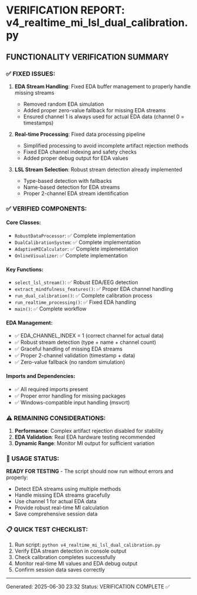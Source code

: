 VERIFICATION REPORT: v4_realtime_mi_lsl_dual_calibration.py
======================================================

## FUNCTIONALITY VERIFICATION SUMMARY

### ✅ FIXED ISSUES:
1. **EDA Stream Handling**: Fixed EDA buffer management to properly handle missing streams
   - Removed random EDA simulation 
   - Added proper zero-value fallback for missing EDA streams
   - Ensured channel 1 is always used for actual EDA data (channel 0 = timestamps)

2. **Real-time Processing**: Fixed data processing pipeline
   - Simplified processing to avoid incomplete artifact rejection methods
   - Fixed EDA channel indexing and safety checks
   - Added proper debug output for EDA values

3. **LSL Stream Selection**: Robust stream detection already implemented
   - Type-based detection with fallbacks
   - Name-based detection for EDA streams
   - Proper 2-channel EDA stream identification

### ✅ VERIFIED COMPONENTS:

#### Core Classes:
- `RobustDataProcessor`: ✅ Complete implementation
- `DualCalibrationSystem`: ✅ Complete implementation  
- `AdaptiveMICalculator`: ✅ Complete implementation
- `OnlineVisualizer`: ✅ Complete implementation

#### Key Functions:
- `select_lsl_stream()`: ✅ Robust EDA/EEG detection
- `extract_mindfulness_features()`: ✅ Proper EDA channel handling
- `run_dual_calibration()`: ✅ Complete calibration process
- `run_realtime_processing()`: ✅ Fixed EDA handling
- `main()`: ✅ Complete workflow

#### EDA Management:
- ✅ EDA_CHANNEL_INDEX = 1 (correct channel for actual data)
- ✅ Robust stream detection (type + name + channel count)
- ✅ Graceful handling of missing EDA streams
- ✅ Proper 2-channel validation (timestamp + data)
- ✅ Zero-value fallback (no random simulation)

#### Imports and Dependencies:
- ✅ All required imports present
- ✅ Proper error handling for missing packages
- ✅ Windows-compatible input handling (msvcrt)

### ⚠️ REMAINING CONSIDERATIONS:

1. **Performance**: Complex artifact rejection disabled for stability
2. **EDA Validation**: Real EDA hardware testing recommended
3. **Dynamic Range**: Monitor MI output for sufficient variation

### 🎯 USAGE STATUS:
**READY FOR TESTING** - The script should now run without errors and properly:
- Detect EDA streams using multiple methods
- Handle missing EDA streams gracefully  
- Use channel 1 for actual EDA data
- Provide robust real-time MI calculation
- Save comprehensive session data

### 📋 QUICK TEST CHECKLIST:
1. Run script: `python v4_realtime_mi_lsl_dual_calibration.py`
2. Verify EDA stream detection in console output
3. Check calibration completes successfully
4. Monitor real-time MI values and EDA debug output
5. Confirm session data saves correctly

---
Generated: 2025-06-30 23:32
Status: VERIFICATION COMPLETE ✅
